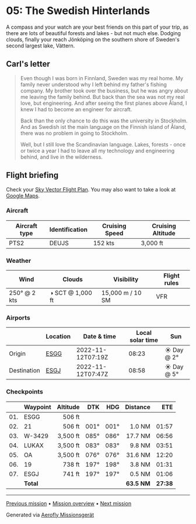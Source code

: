 05: The Swedish Hinterlands
==================

A compass and your watch are your best friends on this part of your trip, as there are lots of beautiful forests and lakes - but not much else. Dodging clouds, finally your reach Jönköping on the southern shore of Sweden's second largest lake, Vättern.

Carl's letter
-------------

> Even though I was born in Finnland, Sweden was my real home. My family never understood why I left behind my father's fishing company. My brother took over the business, but he was angry about me leaving the family behind. But back than the sea was not my real love, but engineering. And after seeing the first planes above Åland, I knew I had to become an engineer for aircraft.
>
> Back than the only chance to do this was the university in Stockholm. And as Swedish ist the main language on the Finnish island of Åland, there was no problem in going to Stockholm.
>
> Well, but I still love the Scandinavian language. Lakes, forests - once or twice a year I had to leave all my technology and engineering behind, and live in the wilderness.

Flight briefing
---------------

Check your [Sky Vector Flight Plan](https://skyvector.com/?ll=57.67479433048351,12.297585245182772&chart=301&zoom=3&fpl=N0152A030%20ESGG%205742N01251E%205743N01309E%205750N01407E%20ESGJ). You may also want to take a look at [Google Maps](https://www.google.com/maps/@?api=1&map_action=map&center=57.67479433048351,12.297585245182772&zoom=12&basemap=terrain).

### Aircraft

| Aircraft type | Identification | Cruising Speed | Cruising Altitude |
|---------------|----------------|----------------|-------------------|
| PTS2 | DEUJS | 152 kts | 3,000 ft |

### Weather

| Wind | Clouds | Visibility | Flight rules |
|------|--------|------------|--------------|
| 250° @ 2 kts | ◑ SCT @ 1,000 ft | 15,000 m / 10 SM | VFR |

### Airports

|             | Location | Date & time | Local solar time | Sun |
|-------------|----------|-------------|------------------|-----|
| Origin      | [ESGG](https://skyvector.com/airport/ESGG) | 2022-11-12T07:19Z | 08:23 | ☀ Day @ 2° |
| Destination | [ESGJ](https://skyvector.com/airport/ESGJ) | 2022-11-12T07:47Z | 08:58 | ☀ Day @ 5° |

### Checkpoints

|     | Waypoint  | Altitude  | DTK  | HDG  | Distance |   ETE |
|:---:|-----------|----------:|-----:|-----:|---------:|------:|
| 01. | ESGG      |    506 ft |      |      |          |       |
| 02. | 21        |    506 ft | 001° | 001° |   1.0 NM | 01:57 |
| 03. | W-3429    |  3,500 ft | 085° | 086° |  17.7 NM | 06:56 |
| 04. | LUKAX     |  3,500 ft | 083° | 083° |   9.8 NM | 03:51 |
| 05. | OA        |  3,500 ft | 076° | 076° |  31.6 NM | 12:20 |
| 06. | 19        |    738 ft | 197° | 198° |   3.8 NM | 01:31 |
| 07. | ESGJ      |    741 ft | 197° | 197° |   0.5 NM | 01:06 |
|     | **Total** |           |      |      | **63.5 NM** | **27:38** |

----

[Previous mission](./04_letters_to_america.md) • [Mission overview](./README.md) • [Next mission](./06_the_lake_where_gripens_play.md)

Generated via [Aerofly Missionsgerät](https://github.com/fboes/aerofly-missions)
